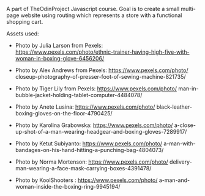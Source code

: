 A part of TheOdinProject Javascript course. Goal is to create a small multi-
page website using routing which represents a store with a functional shopping
cart.

Assets used:

  - Photo by Julia Larson  from Pexels: https://www.pexels.com/photo/ethnic-trainer-having-high-five-with-woman-in-boxing-glove-6456206/

  - Photo by Alex Andrews from Pexels: https://www.pexels.com/photo/
  closeup-photography-of-presser-foot-of-sewing-machine-821735/

  - Photo by Tiger Lily from Pexels: https://www.pexels.com/photo/
  man-in-bubble-jacket-holding-tablet-computer-4484078/

  - Photo by Anete Lusina: https://www.pexels.com/photo/
  black-leather-boxing-gloves-on-the-floor-4790425/

  - Photo by Karolina Grabowska: https://www.pexels.com/photo/
  a-close-up-shot-of-a-man-wearing-headgear-and-boxing-gloves-7289917/

  - Photo by Ketut Subiyanto: https://www.pexels.com/photo/
  a-man-with-bandages-on-his-hand-hitting-a-punching-bag-4804073/

  - Photo by Norma Mortenson: https://www.pexels.com/photo/
  delivery-man-wearing-a-face-mask-carrying-boxes-4391478/

  - Photo by KoolShooters  : https://www.pexels.com/photo/
  a-man-and-woman-inside-the-boxing-ring-9945194/

